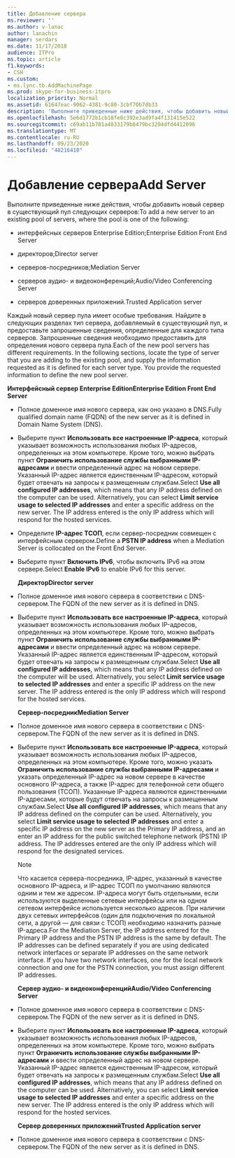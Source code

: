 ```yaml
---
title: Добавление сервера
ms.reviewer: ''
ms.author: v-lanac
author: lanachin
manager: serdars
ms.date: 11/17/2018
audience: ITPro
ms.topic: article
f1.keywords:
- CSH
ms.custom:
- ms.lync.tb.AddMachinePage
ms.prod: skype-for-business-itpro
localization_priority: Normal
ms.assetid: 61647eac-9062-4381-9c80-3cbf70b7db33
description: 'Выполните приведенные ниже действия, чтобы добавить новый сервер в существующий пул следующих серверов:'
ms.openlocfilehash: 5e6d1772b1cb18fe8c392e3ad9fa4f131415e522
ms.sourcegitcommit: c69ab11b701a4833179b8479bc3204dfd4412096
ms.translationtype: MT
ms.contentlocale: ru-RU
ms.lasthandoff: 09/23/2020
ms.locfileid: "48216410"
---
```

# <a name="add-server"></a><span data-ttu-id="a18e2-103">Добавление сервера</span><span class="sxs-lookup"><span data-stu-id="a18e2-103">Add Server</span></span>
 
<span data-ttu-id="a18e2-104">Выполните приведенные ниже действия, чтобы добавить новый сервер в существующий пул следующих серверов:</span><span class="sxs-lookup"><span data-stu-id="a18e2-104">To add a new server to an existing pool of servers, where the pool is one of the following:</span></span>
  
- <span data-ttu-id="a18e2-105">интерфейсных серверов Enterprise Edition;</span><span class="sxs-lookup"><span data-stu-id="a18e2-105">Enterprise Edition Front End Server</span></span>
    
- <span data-ttu-id="a18e2-106">директоров;</span><span class="sxs-lookup"><span data-stu-id="a18e2-106">Director server</span></span>
    
- <span data-ttu-id="a18e2-107">серверов-посредников;</span><span class="sxs-lookup"><span data-stu-id="a18e2-107">Mediation Server</span></span>
    
- <span data-ttu-id="a18e2-108">серверов аудио- и видеоконференций;</span><span class="sxs-lookup"><span data-stu-id="a18e2-108">Audio/Video Conferencing Server</span></span>
    
- <span data-ttu-id="a18e2-109">серверов доверенных приложений.</span><span class="sxs-lookup"><span data-stu-id="a18e2-109">Trusted Application server</span></span>
    
<span data-ttu-id="a18e2-p101">Каждый новый сервер пула имеет особые требования. Найдите в следующих разделах тип сервера, добавляемый в существующий пул, и предоставьте запрошенные сведения, определенные для каждого типа серверов. Запрошенные сведения необходимо предоставить для определения нового сервера пула.</span><span class="sxs-lookup"><span data-stu-id="a18e2-p101">Each of the new pool servers has different requirements. In the following sections, locate the type of server that you are adding to the existing pool, and supply the information requested as it is defined for each server type. You provide the requested information to define the new pool server.</span></span>
  
 <span data-ttu-id="a18e2-113">**Интерфейсный сервер Enterprise Edition**</span><span class="sxs-lookup"><span data-stu-id="a18e2-113">**Enterprise Edition Front End Server**</span></span>
  
- <span data-ttu-id="a18e2-114">Полное доменное имя нового сервера, как оно указано в DNS.</span><span class="sxs-lookup"><span data-stu-id="a18e2-114">Fully qualified domain name (FQDN) of the new server as it is defined in Domain Name System (DNS).</span></span>
    
- <span data-ttu-id="a18e2-p102">Выберите пункт **Использовать все настроенные IP-адреса**, который указывает возможность использования любых IP-адресов, определенных на этом компьютере. Кроме того, можно выбрать пункт **Ограничить использование службы выбранными IP-адресами** и ввести определенный адрес на новом сервере. Указанный IP-адрес является единственным IP-адресом, который будет отвечать на запросы к размещенным службам.</span><span class="sxs-lookup"><span data-stu-id="a18e2-p102">Select **Use all configured IP addresses**, which means that any IP address defined on the computer can be used. Alternatively, you can select **Limit service usage to selected IP addresses** and enter a specific address on the new server. The IP address entered is the only IP address which will respond for the hosted services.</span></span>
    
- <span data-ttu-id="a18e2-118">Определите **IP-адрес ТСОП**, если сервер-посредник совмещен с интерфейсным сервером.</span><span class="sxs-lookup"><span data-stu-id="a18e2-118">Define a **PSTN IP address** when a Mediation Server is collocated on the Front End Server.</span></span>
    
- <span data-ttu-id="a18e2-119">Выберите пункт **Включить IPv6**, чтобы включить IPv6 на этом сервере.</span><span class="sxs-lookup"><span data-stu-id="a18e2-119">Select **Enable IPv6** to enable IPv6 for this server.</span></span>
    
  <span data-ttu-id="a18e2-120">**Директор**</span><span class="sxs-lookup"><span data-stu-id="a18e2-120">**Director server**</span></span>
  
- <span data-ttu-id="a18e2-121">Полное доменное имя нового сервера в соответствии с DNS-сервером.</span><span class="sxs-lookup"><span data-stu-id="a18e2-121">The FQDN of the new server as it is defined in DNS.</span></span>
    
- <span data-ttu-id="a18e2-p103">Выберите пункт **Использовать все настроенные IP-адреса**, который указывает возможность использования любых IP-адресов, определенных на этом компьютере. Кроме того, можно выбрать пункт **Ограничить использование службы выбранными IP-адресами** и ввести определенный адрес на новом сервере. Указанный IP-адрес является единственным IP-адресом, который будет отвечать на запросы к размещенным службам.</span><span class="sxs-lookup"><span data-stu-id="a18e2-p103">Select **Use all configured IP addresses**, which means that any IP address defined on the computer will be used. Alternatively, you select **Limit service usage to selected IP addresses** and enter a specific IP address on the new server. The IP address entered is the only IP address which will respond for the hosted services.</span></span>
    
  <span data-ttu-id="a18e2-125">**Сервер-посредник**</span><span class="sxs-lookup"><span data-stu-id="a18e2-125">**Mediation Server**</span></span>
  
- <span data-ttu-id="a18e2-126">Полное доменное имя нового сервера в соответствии с DNS-сервером.</span><span class="sxs-lookup"><span data-stu-id="a18e2-126">The FQDN of the new server as it is defined in DNS.</span></span>
    
- <span data-ttu-id="a18e2-p104">Выберите пункт **Использовать все настроенные IP-адреса**, который указывает возможность использования любых IP-адресов, определенных на этом компьютере. Кроме того, можно указать **Ограничить использование службы выбранными IP-адресами** и указать определенный IP-адрес на новом сервере в качестве основного IP-адреса, а также IP-адрес для телефонной сети общего пользования (ТСОП). Указанные IP-адреса являются единственными IP-адресами, которые будут отвечать на запросы к размещенным службам.</span><span class="sxs-lookup"><span data-stu-id="a18e2-p104">Select **Use all configured IP addresses**, which means that any IP address defined on the computer can be used. Alternatively, you select **Limit service usage to selected IP addresses** and enter a specific IP address on the new server as the Primary IP address, and an enter an IP address for the public switched telephone network (PSTN) IP address. The IP addresses entered are the only IP address which will respond for the designated services.</span></span>
    
    > [!NOTE]
    > <span data-ttu-id="a18e2-p105">Что касается сервера-посредника, IP-адрес, указанный в качестве основного IP-адреса, и IP-адрес ТСОП по умолчанию являются одним и тем же адресом. IP-адреса могут быть отдельными, если используются выделенные сетевые интерфейсы или на одном сетевом интерфейсе используется несколько адресов. При наличии двух сетевых интерфейсов (один для подключения по локальной сети, а другой — для связи с ТСОП) необходимо назначить разные IP-адреса.</span><span class="sxs-lookup"><span data-stu-id="a18e2-p105">For the Mediation Server, the IP address entered for the Primary IP address and the PSTN IP address is the same by default. The IP addresses can be defined separately if you are using dedicated network interfaces or separate IP addresses on the same network interface. If you have two network interfaces, one for the local network connection and one for the PSTN connection, you must assign different IP addresses.</span></span> 
  
  <span data-ttu-id="a18e2-133">**Сервер аудио- и видеоконференций**</span><span class="sxs-lookup"><span data-stu-id="a18e2-133">**Audio/Video Conferencing Server**</span></span>
  
- <span data-ttu-id="a18e2-134">Полное доменное имя нового сервера в соответствии с DNS-сервером.</span><span class="sxs-lookup"><span data-stu-id="a18e2-134">The FQDN of the new server as it is defined in DNS.</span></span>
    
- <span data-ttu-id="a18e2-p106">Выберите пункт **Использовать все настроенные IP-адреса**, который указывает возможность использования любых IP-адресов, определенных на этом компьютере. Кроме того, можно выбрать пункт **Ограничить использование службы выбранными IP-адресами** и ввести определенный адрес на новом сервере. Указанный IP-адрес является единственным IP-адресом, который будет отвечать на запросы к размещенным службам.</span><span class="sxs-lookup"><span data-stu-id="a18e2-p106">Select **Use all configured IP addresses**, which means that any IP address defined on the computer can be used. Alternatively, you can select **Limit service usage to selected IP addresses** and enter a specific address on the new server. The IP address entered is the only IP address which will respond for the hosted services.</span></span>
    
  <span data-ttu-id="a18e2-138">**Сервер доверенных приложений**</span><span class="sxs-lookup"><span data-stu-id="a18e2-138">**Trusted Application server**</span></span>
  
- <span data-ttu-id="a18e2-139">Полное доменное имя нового сервера в соответствии с DNS-сервером.</span><span class="sxs-lookup"><span data-stu-id="a18e2-139">The FQDN of the new server as it is defined in DNS.</span></span>
    

